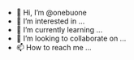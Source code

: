 - 👋 Hi, I’m @onebuone
- 👀 I’m interested in ...
- 🌱 I’m currently learning ...
- 💞️ I’m looking to collaborate on ...
- 📫 How to reach me ...

<!---
onebuone/onebuone is a ✨ special ✨ repository because its `README.md` (this file) appears on your GitHub profile.
You can click the Preview link to take a look at your changes.
--->
